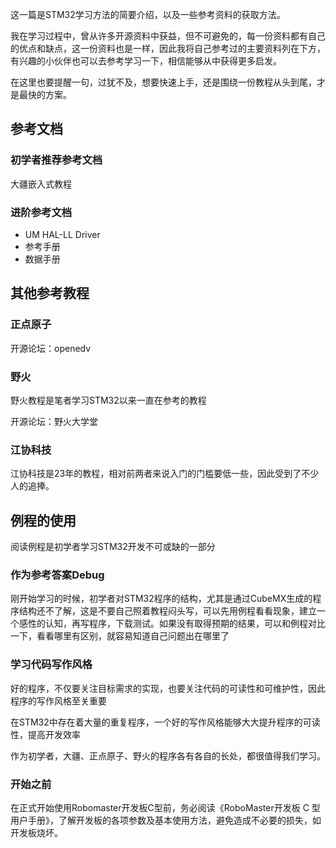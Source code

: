 这一篇是STM32学习方法的简要介绍，以及一些参考资料的获取方法。

我在学习过程中，曾从许多开源资料中获益，但不可避免的，每一份资料都有自己的优点和缺点，这一份资料也是一样，因此我将自己参考过的主要资料列在下方，有兴趣的小伙伴也可以去参考学习一下，相信能够从中获得更多启发。

在这里也要提醒一句，过犹不及，想要快速上手，还是围绕一份教程从头到尾，才是最快的方案。

## 参考文档
### 初学者推荐参考文档
大疆嵌入式教程

### 进阶参考文档
- UM HAL-LL Driver
- 参考手册
- 数据手册


## 其他参考教程
### 正点原子

开源论坛：openedv
### 野火
野火教程是笔者学习STM32以来一直在参考的教程

开源论坛：野火大学堂

### 江协科技
江协科技是23年的教程，相对前两者来说入门的门槛要低一些，因此受到了不少人的追捧。

## 例程的使用
阅读例程是初学者学习STM32开发不可或缺的一部分

### 作为参考答案Debug
刚开始学习的时候，初学者对STM32程序的结构，尤其是通过CubeMX生成的程序结构还不了解，这是不要自己照着教程闷头写，可以先用例程看看现象，建立一个感性的认知，再写程序，下载测试。如果没有取得预期的结果，可以和例程对比一下，看看哪里有区别，就容易知道自己问题出在哪里了

### 学习代码写作风格
好的程序，不仅要关注目标需求的实现，也要关注代码的可读性和可维护性，因此程序的写作风格至关重要

在STM32中存在着大量的重复程序，一个好的写作风格能够大大提升程序的可读性，提高开发效率

作为初学者，大疆、正点原子、野火的程序各有各自的长处，都很值得我们学习。

### 开始之前
在正式开始使用Robomaster开发板C型前，务必阅读《RoboMaster开发板 C 型用户手册》，了解开发板的各项参数及基本使用方法，避免造成不必要的损失，如开发板烧坏。